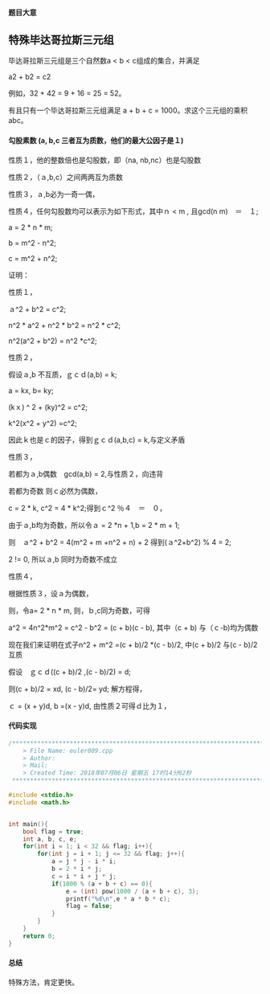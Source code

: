 #### 题目大意

## **特殊毕达哥拉斯三元组**

毕达哥拉斯三元组是三个自然数a < b < c组成的集合，并满足

a2 + b2 = c2

例如，32 + 42 = 9 + 16 = 25 = 52。

有且只有一个毕达哥拉斯三元组满足 a + b + c = 1000。求这个三元组的乘积abc。



#### 勾股素数 (a, b,c 三者互为质数，他们的最大公因子是１)

性质１，他的整数倍也是勾股数，即（na, nb,nc）也是勾股数

性质２，（ａ,b,c）之间两两互为质数

性质３，ａ,b必为一奇一偶，

性质４，任何勾股数均可以表示为如下形式，其中ｎ < m , 且gcd(n m)　＝　１;

a = 2 * n * m;

b = m^2 - n^2;

c = m^2 + n^2;



证明：

性质１，

ａ^2 + b^2 = c^2;

n^2 * a^2 + n^2 * b^2 = n^2 * c^2;

n^2(a^2 + b^2) = n^2 *c^2;

性质２，

假设ａ,b 不互质，ｇｃｄ(a,b) = k;

a = kx,  b= ky;

(kｘ) ^ 2 + (ky)^2 = c^2;

k^2(x^2 + y^2) =c^2;

因此ｋ也是ｃ的因子，得到ｇｃｄ(a,b,c) = k,与定义矛盾

性质３，

若都为ａ,b偶数　gcd(a,b) = 2,与性质２，向违背



若都为奇数 则ｃ必然为偶数，

c = 2 * k,   c^2 = 4 * k^2;得到ｃ^2 ％４　＝　０，

由于ａ,b均为奇数，所以令ａ = 2 *n + 1,b = 2 * m + 1;

则　ａ^2 + b^2 = 4(m^2 + m +n^2 + n) + 2 得到(ａ^2+b^2) % 4 = 2;

2 != 0, 所以ａ,b 同时为奇数不成立

性质４，

根据性质３，设ａ为偶数，

则，令a=  2 * n * m, 则，ｂ,c同为奇数，可得

a^2 = 4n^2*m^2 = c^2 - b^2 = (c + b)(c - b), 其中（c + b) 与（ｃ-b)均为偶数

现在我们来证明在式子n^2 + m^2 =(c + b)/2 *(c - b)/2, 中(c + b)/2 与(c - b)/2互质

假设　ｇｃｄ((c + b)/2 ,(c - b)/2) = d;

则(c + b)/2 = xd, (c - b)/2=  yd; 解方程得，

ｃ = (x + y)d, b =(x - y)d, 由性质２可得ｄ比为１，





#### 代码实现

````c++
/*************************************************************************
	> File Name: euler009.cpp
	> Author:
	> Mail: 
	> Created Time: 2018年07月06日 星期五 17时14分02秒
 ************************************************************************/

#include <stdio.h>
#include <math.h>


int main(){
    bool flag = true;
    int a, b, c, e;
    for(int i = 1; i < 32 && flag; i++){
        for(int j = i + 1; j <= 32 && flag; j++){
            a = j * j - i * i;
            b = 2 * i * j;
            c = i * i + j * j;
            if(1000 % (a + b + c) == 0){
                e = (int) pow(1000 / (a + b + c), 3);
                printf("%d\n",e * a * b * c);
                flag = false;
            }
        }
    }
    return 0;
}

````





#### 总结

特殊方法，肯定更快。

